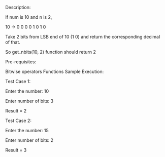 Description:

If num is 10 and n is 2,

 10 -> 0 0 0 0 1 0 1 0 

Take 2 bits from LSB end of 10 (1 0) and return the corresponding decimal of that. 

So get_nbits(10, 2) function should return 2


Pre-requisites:

Bitwise operators
Functions
Sample Execution: 

Test Case 1:

Enter the number: 10

Enter number of bits: 3

Result = 2

Test Case 2:

Enter the number: 15

Enter number of bits: 2

Result = 3
